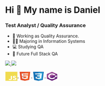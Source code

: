 ## <h1> Hi 👋 My name is Daniel </h1>

<h3>Test Analyst / Quality Assurance</h3>

<ul>
<li>🤖 Working as Quality Assurance.</li>
<li>👨‍🎓 Majoring in Information Systems </li>
<li>💻 Studying QA</li>
<li>🚀 Future Full Stack QA </li>
</ul>

 <div>
  <a href="https://github.com/DanielPinheirox">
  <img height="150em" src="https://github-readme-stats.vercel.app/api?username=DanielPinheirox&show_icons=true&theme=tokyonight&include_all_commits=true&count_private=true"/>
  <img height="130em" src="https://github-readme-stats.vercel.app/api/top-langs/?username=DanielPinheirox&layout=compact&langs_count=7&theme=tokyonight"/>
</div>

<div style="display: inline_block"><br>
  <img align="center" alt="Rafa-Js" height="30" width="40" src="https://raw.githubusercontent.com/devicons/devicon/master/icons/javascript/javascript-plain.svg">
  <img align="center" alt="Rafa-HTML" height="30" width="40" src="https://raw.githubusercontent.com/devicons/devicon/master/icons/html5/html5-original.svg">
  <img align="center" alt="Rafa-CSS" height="30" width="40" src="https://raw.githubusercontent.com/devicons/devicon/master/icons/css3/css3-original.svg">
  <img align="center" alt="Rafa-Csharp" height="30" width="40" src="https://raw.githubusercontent.com/devicons/devicon/master/icons/csharp/csharp-original.svg">
</div>
 
##
